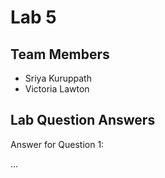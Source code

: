 # Lab 5

## Team Members
- Sriya Kuruppath
- Victoria Lawton

## Lab Question Answers

Answer for Question 1: 

...
